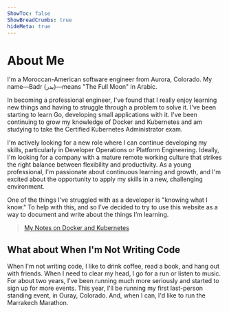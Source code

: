 ```yaml
---
ShowToc: false
ShowBreadCrumbs: true
hideMeta: true
---
```


# About Me

I'm a Moroccan-American software engineer from Aurora, Colorado. My name—Badr (بدر)—means "The Full Moon" in Arabic.

In becoming a professional engineer, I've found that I really enjoy learning new things and having to struggle through a
problem to solve it. I've been starting to learn Go, developing small applications with it. I've been continuing to grow my knowledge
of Docker and Kubernetes and am studying to take the Certified Kubernetes Administrator exam.

I'm  actively looking for a new role where I can continue developing my skills, particularly in Developer Operations
or Platform Engineering. Ideally, I'm looking for a company with a mature remote working culture that strikes the right
balance between flexibility and productivity. As a young professional, I'm passionate about continuous learning and
growth, and I'm excited about the opportunity to apply my skills in a new, challenging environment.

One of the things I've struggled with as a developer is "knowing what I know." To help with this, and so I’ve decided to try to use
this website as a way to document and write about the things I’m learning.

> [My Notes on Docker and Kubernetes](https://github.com/BadrChoubai/docker-kubernetes-notes)

## What about When I'm Not Writing Code

When I'm not writing code, I like to drink coffee, read a book, and hang out with friends. When I need to clear my head,
I go for a run or listen to music. For about two years, I've been running much more seriously and started to sign up for
more events. This year, I'll be running my first last-person standing event, in Ouray, Colorado. And, when I can, I'd like to
run the Marrakech Marathon.

